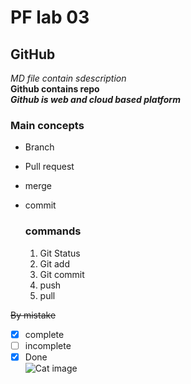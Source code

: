 # PF lab 03
## GitHub
*MD file contain sdescription*\
**Github contains repo**\
***Github is web and cloud based platform***

### Main concepts
 * Branch
 * Pull request
 * merge
 * commit
   
   ### commands
   1.  Git Status
   2.  Git add
   3.  Git commit
   4.  push
   5.  pull
   
~~By mistake~~

- [X] complete
- [ ] incomplete
- [X] Done\
![Cat image](https://www.thedarkmagazine.com/wp-content/uploads/2019/04/Evil-Cat.jpg)
